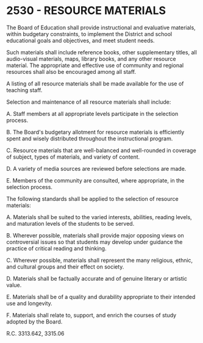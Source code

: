 2530 - RESOURCE MATERIALS
=========================

The Board of Education shall provide instructional and evaluative
materials, within budgetary constraints, to implement the District and
school educational goals and objectives, and meet student needs.

Such materials shall include reference books, other supplementary
titles, all audio-visual materials, maps, library books, and any other
resource material. The appropriate and effective use of community and
regional resources shall also be encouraged among all staff.

A listing of all resource materials shall be made available for the use
of teaching staff.

Selection and maintenance of all resource materials shall include:

A. Staff members at all appropriate levels participate in the selection
process.

B. The Board's budgetary allotment for resource materials is efficiently
spent and wisely distributed throughout the instructional program.

C. Resource materials that are well-balanced and well-rounded in
coverage of subject, types of materials, and variety of content.

D. A variety of media sources are reviewed before selections are made.

E. Members of the community are consulted, where appropriate, in the
selection process.

The following standards shall be applied to the selection of resource
materials:

A. Materials shall be suited to the varied interests, abilities, reading
levels, and maturation levels of the students to be served.

B. Wherever possible, materials shall provide major opposing views on
controversial issues so that students may develop under guidance the
practice of critical reading and thinking.

C. Wherever possible, materials shall represent the many religious,
ethnic, and cultural groups and their effect on society.

D. Materials shall be factually accurate and of genuine literary or
artistic value.

E. Materials shall be of a quality and durability appropriate to their
intended use and longevity.

F. Materials shall relate to, support, and enrich the courses of study
adopted by the Board.

R.C. 3313.642, 3315.06
